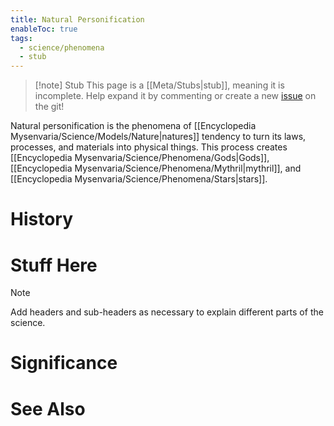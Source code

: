 ```yaml
---
title: Natural Personification
enableToc: true
tags:
  - science/phenomena
  - stub
---
```


> [!note] Stub
> This page is a [[Meta/Stubs|stub]], meaning it is incomplete. Help expand it by commenting or create a new [issue](https://github.com/RagtimeGal/quartz--encyclopedia-mysenvaria/issues/new/choose) on the git!

Natural personification is the phenomena of [[Encyclopedia Mysenvaria/Science/Models/Nature|natures]] tendency to turn its laws, processes, and materials into physical things. This process creates [[Encyclopedia Mysenvaria/Science/Phenomena/Gods|Gods]], [[Encyclopedia Mysenvaria/Science/Phenomena/Mythril|mythril]], and [[Encyclopedia Mysenvaria/Science/Phenomena/Stars|stars]].
# History

# Stuff Here

> [!note]
> Add headers and sub-headers as necessary to explain different parts of the science.
# Significance

# See Also